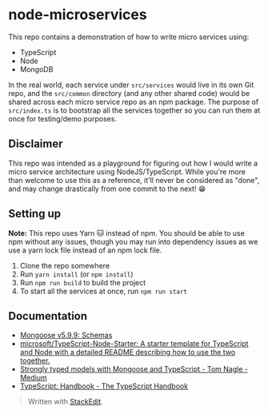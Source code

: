 
# node-microservices
This repo contains a demonstration of how to write micro services using:
- TypeScript
- Node
- MongoDB

In the real world, each service under `src/services` would live in its own Git repo, and the `src/common` directory (and any other shared code) would be shared across each micro service repo as an npm package. The purpose of `src/index.ts` is to bootstrap all the services together so you can run them at once for testing/demo purposes.

## Disclaimer
This repo was intended as a playground for figuring out how I would write a micro service architecture using NodeJS/TypeScript. While you're more than welcome to use this as a reference, it'll never be considered as "done", and may change drastically from one commit to the next! 😁

## Setting up
**Note:** This repo uses Yarn 🐱 instead of npm. You should be able to use npm without any issues, though you may run into dependency issues as we use a yarn lock file instead of an npm lock file.

1. Clone the repo somewhere
2. Run `yarn install` (or `npm install`)
3. Run `npm run build` to build the project
4. To start all the services at once, run `npm run start`

## Documentation
- [Mongoose v5.9.9: Schemas](https://mongoosejs.com/docs/guide.html)
- [microsoft/TypeScript-Node-Starter: A starter template for TypeScript and Node with a detailed README describing how to use the two together.](https://github.com/Microsoft/TypeScript-Node-Starter#typescript-node-starter)
- [Strongly typed models with Mongoose and TypeScript - Tom Nagle - Medium](https://medium.com/@tomanagle/strongly-typed-models-with-mongoose-and-typescript-7bc2f7197722)
- [TypeScript: Handbook - The TypeScript Handbook](https://www.typescriptlang.org/docs/handbook/)

> Written with [StackEdit](https://stackedit.io/).